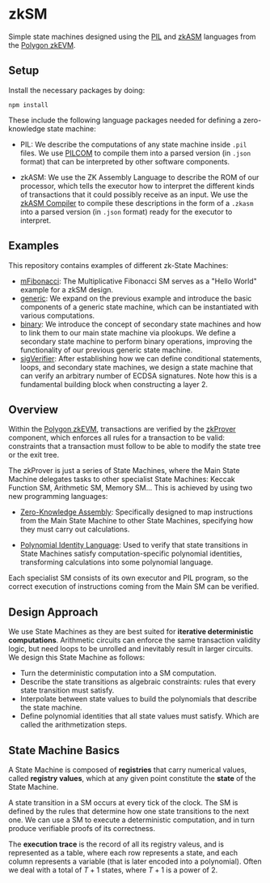 # zkSM

Simple state machines designed using the [PIL](https://github.com/0xPolygonHermez/pilcom) and [zkASM](https://github.com/0xPolygonHermez/zkasmcom) languages from the [Polygon zkEVM](https://github.com/0xPolygonHermez).

## Setup 

Install the necessary packages by doing:

```
npm install
```

These include the following language packages needed for defining a zero-knowledge state machine:

- PIL: We describe the computations of any state machine inside `.pil` files. We use [PILCOM](https://github.com/0xPolygonHermez/pilcom) to compile them into a parsed version (in `.json` format) that can be interpreted by other software components.

- zkASM: We use the ZK Assembly Language to describe the ROM of our processor, which tells the executor how to interpret the different kinds of transactions that it could possibly receive as an input. We use the [zkASM Compiler](https://github.com/0xPolygonHermez/zkasmcom) to compile these descriptions in the form of a `.zkasm` into a parsed version (in `.json` format) ready for the executor to interpret.

## Examples

This repository contains examples of different zk-State Machines:
- [mFibonacci](./mfibonacci/): The Multiplicative Fibonacci SM serves as a "Hello World" example for a zkSM design.
- [generic](./generic/): We expand on the previous example and introduce the basic components of a generic state machine, which can be instantiated with various computations.
- [binary](./binary/): We introduce the concept of secondary state machines and how to link them to our main state machine via plookups. We define a secondary state machine to perform binary operations, improving the functionality of our previous generic state machine.
- [sigVerifier](./sigVerifier/): After establishing how we can define conditional statements, loops, and secondary state machines, we design a state machine that can verify an arbitrary number of ECDSA signatures. Note how this is a fundamental building block when constructing a layer 2. 

## Overview
Within the [Polygon zkEVM](https://github.com/0xPolygonHermez), transactions are verified by the [zkProver](https://github.com/0xPolygonHermez/zkevm-prover) component, which enforces all rules for a transaction to be valid: constraints that a transaction must follow to be able to modify the state tree or the exit tree.

The zkProver is just a series of State Machines, where the Main State Machine delegates tasks to other specialist State Machines: Keccak Function SM, Arithmetic SM, Memory SM... This is achieved by using two new programming languages:

- [Zero-Knowledge Assembly](https://github.com/0xPolygonHermez/zkasmcom): Specifically designed to map instructions from the Main State Machine to other State Machines, specifying how they must carry out calculations. 

- [Polynomial Identity Language](https://github.com/0xPolygonHermez/pilcom): Used to verify that state transitions in State Machines satisfy computation-specific polynomial identities, transforming calculations into some polynomial language.

Each specialist SM consists of its own executor and PIL program, so the correct execution of instructions coming from the Main SM can be verified. 

## Design Approach
We use State Machines as they are best suited for **iterative deterministic computations**. Arithmetic circuits can enforce the same transaction validity logic, but need loops to be unrolled and inevitably result in larger circuits. We design this State Machine as follows:
- Turn the deterministic computation into a SM computation.
- Describe the state transitions as algebraic constraints: rules that every state transition must satisfy.
- Interpolate between state values to build the polynomials that describe the state machine.
- Define polynomial identities that all state values must satisfy.
Which are called the arithmetization steps.

## State Machine Basics
A State Machine is composed of **registries** that carry numerical values, called **registry values**, which at any given point constitute the **state** of the State Machine.

A state transition in a SM occurs at every tick of the clock. The SM is defined by the rules that determine how one state transitions to the next one. We can use a SM to execute a deterministic computation, and in turn produce verifiable proofs of its correctness. 

The **execution trace** is the record of all its registry valeus, and is represented as a table, where each row represents a state, and each column represents a variable (that is later encoded into a polynomial). Often we deal with a total of $T + 1$ states, where $T + 1$ is a power of $2$.
